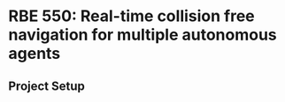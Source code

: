 # RBE 550: Real-time collision free navigation for multiple autonomous agents
## Project Setup





